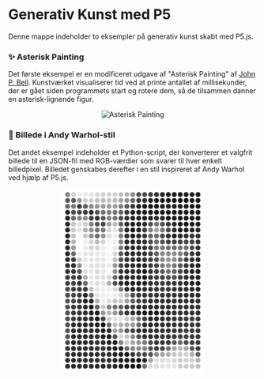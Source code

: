 # Generativ Kunst med P5
Denne mappe indeholder to eksempler på generativ kunst skabt med P5.js.

### ✨ Asterisk Painting
Det første eksempel er en modificeret udgave af "Asterisk Painting" af [John P. Bell](http://www.johnpbell.com/asterisk-painting/). Kunstværket visualiserer tid ved at printe antallet af millisekunder, der er gået siden programmets start og rotere dem, så de tilsammen danner en asterisk-lignende figur.

<p align="center"> <img src="https://aesthetic-programming.net/pages/Asterisk_Painting.gif" alt="Asterisk Painting"> </p>

### 🎨 Billede i Andy Warhol-stil
Det andet eksempel indeholder et Python-script, der konverterer et valgfrit billede til en JSON-fil med RGB-værdier som svarer til hver enkelt billedpixel. Billedet genskabes derefter i en stil inspireret af Andy Warhol ved hjælp af P5.js.

<p align="center"> <img src="../media/dotted_image.png" alt="Dotted Image"> </p>
